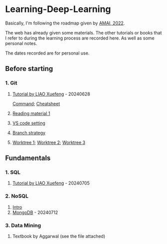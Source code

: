 # Learning-Deep-Learning

Basically, I'm following the roadmap given by [AMAI, 2022](https://i.am.ai/roadmap/#note). 

The web has already given some materials. The other tutorials or books that I refer to during the learning process are recorded here. As well as some personal notes.

The dates recorded are for personal use.

## Before starting
### 1. Git
1.  [Tutorial by LIAO Xuefeng](https://www.liaoxuefeng.com/wiki/896043488029600)  - 20240628
   
    [Command](https://www.bookstack.cn/read/git-tutorial/docs-basic.md);
    [Cheatsheet](https://education.github.com/git-cheat-sheet-education.pdf)
2.  [Reading material 1](https://waynerv.com/posts/git-undo-intro/#%E5%B7%A5%E4%BD%9C%E6%B5%81%E7%A8%8B)
3.  [VS code setting](https://blog.csdn.net/weixin_48024605/article/details/136037857)
4.  [Branch strategy](https://shq5785.blog.csdn.net/article/details/104557439)
5.  [Worktree 1](https://juejin.cn/post/7033937199355658271);
    [Worktree 2](https://juejin.cn/post/7088629811328843807);
    [Worktree 3](https://minsonlee.github.io/2020/05/git-worktree)

## Fundamentals
### 1. SQL
1.  [Tutorial by LIAO Xuefeng](https://www.liaoxuefeng.com/wiki/1177760294764384)  - 20240705
### 2. NoSQL
1.  [Intro](https://cloud.tencent.com/developer/article/1030365)
2.  [MongoDB](https://www.runoob.com/mongodb/mongodb-databases-documents-collections.html)  - 20240712
### 3. Data Mining
1.  Textbook by Aggarwal (see the file attached)
